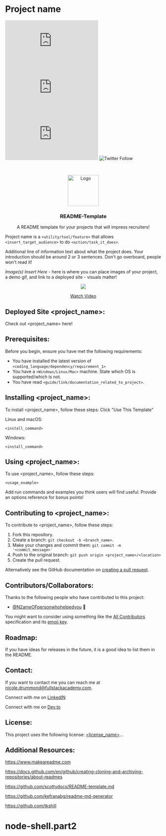 # Project name

<!--- These are examples. See https://shields.io for others or to customize this set of shields. You might want to include dependencies, project status and licence info here --->
![GitHub contributors](https://img.shields.io/github/contributors/nicolerae/README-templateFSA.md)
![GitHub stars](https://img.shields.io/github/stars/nicolerae/README-templateFSA.md?style=social)
![GitHub forks](https://img.shields.io/github/forks/nicolerae/README-templateFSA.md?style=social)
![Twitter Follow](https://img.shields.io/twitter/follow/nicole_rae?style=social)

<!-- PROJECT LOGO -->
<br />
<p align="center">
  <a href="https://www.fullstackacademy.com/">
    <img src="https://media.glassdoor.com/sqll/980700/fullstack-academy-squareLogo-1634676275302.png" alt="Logo" width="100" height="100">
  </a>


  <h3 align="center">README-Template</h3>

  <p align="center">
    A README template for your projects that will impress recruiters!
    <br />

Project name is a `<utility/tool/feature>` that allows `<insert_target_audience>` to do `<action/task_it_does>`.

Additional line of information text about what the project does. Your introduction should be around 2 or 3 sentences. 
Don't go overboard, people won't read it!

<!-- PROJECT DEMO GIF, AND IMAGES SHOULD BE PUT HERE -->
*</b> Image(s) Insert Here* </b> - here is where you can place images of your project, a demo gif, and link to a deployed site - visuals matter!
<p align=‘center’/>
<p align='center'><a href="https://www.loom.com/share/04d6c8482c7341fb9b423d10f0bea30b"> <img style="max-width:300px" src="https://cdn.loom.com/sessions/thumbnails/04d6c8482c7341fb9b423d10f0bea30b-with-play.gif"> </br> <p align='center'> Watch Video</p> </a> </p>

## Deployed Site <project_name>:

Check out <project_name> here! 
<!--- You can link to the deployed site, or a link to the demo recording, or etc. here --->

## Prerequisites:

Before you begin, ensure you have met the following requirements:
<!--- These are just example requirements. Add, duplicate or remove as required --->
* You have installed the latest version of `<coding_language/dependency/requirement_1>`
* You have a `<Windows/Linux/Mac>` machine. State which OS is supported/which is not.
* You have read `<guide/link/documentation_related_to_project>`.

## Installing <project_name>:

To install <project_name>, follow these steps: Click "Use This Template"

Linux and macOS:
```
<install_command>
```

Windows:
```
<install_command>
```
## Using <project_name>:

To use <project_name>, follow these steps:

```
<usage_example>
```

Add run commands and examples you think users will find useful. 
Provide an options reference for bonus points!

## Contributing to <project_name>:
<!--- If your README is long or you have some specific process or steps you want contributors to follow, consider creating a separate CONTRIBUTING.md file--->
To contribute to <project_name>, follow these steps:

1. Fork this repository.
2. Create a branch: `git checkout -b <branch_name>`.
3. Make your changes and commit them: `git commit -m '<commit_message>'`
4. Push to the original branch: `git push origin <project_name>/<location>`
5. Create the pull request.

Alternatively see the GitHub documentation on [creating a pull request](https://help.github.com/en/github/collaborating-with-issues-and-pull-requests/creating-a-pull-request).

## Contributors/Collaborators:

Thanks to the following people who have contributed to this project:

* [@N2ameOFpersonwhohelpedyou](https://github.com/theirN@me) 📖

You might want to consider using something like the [All Contributors](https://github.com/all-contributors/all-contributors) specification and its [emoji key](https://allcontributors.org/docs/en/emoji-key).

## Roadmap:

If you have ideas for releases in the future, it is a good idea to list them in the README.
<!--- This is also a place to share any edge cases you're working on, any current limitations of the project currently and future rollouts  --->

## Contact:
<!--- You can add in your linkedin, medium, stack overflow, dev.to account, etc. here --->
If you want to contact me you can reach me at <nicole.drummond@fullstackacademy.com>.

Connect with me on <a href="/linkedin.com/in/nicoleraedrummond">LinkedIN</a>

Connect with me on <a href="/https://dev.to/nicolerae">Dev.to</a>

## License:
<!--- If you're not sure which open license to use see https://choosealicense.com/--->

This project uses the following license: [<license_name>](<link>)...

## Additional Resources:

https://www.makeareadme.com

https://docs.github.com/en/github/creating-cloning-and-archiving-repositories/about-readmes

https://github.com/scottydocs/README-template.md

https://github.com/kefranabg/readme-md-generator

https://github.com/tkshill


# node-shell.part2
